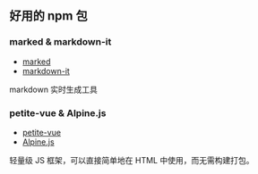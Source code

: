 ## 好用的 npm 包

### marked & markdown-it

- [marked](https://github.com/markedjs/marked)
- [markdown-it](https://github.com/markdown-it/markdown-it)

markdown 实时生成工具

### petite-vue & Alpine.js

- [petite-vue](https://github.com/vuejs/petite-vue)
- [Alpine.js](https://github.com/alpinejs/alpine)

轻量级 JS 框架，可以直接简单地在 HTML 中使用，而无需构建打包。
